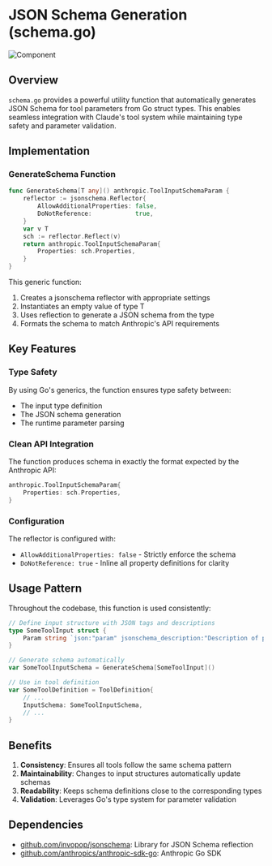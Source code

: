 # JSON Schema Generation (schema.go)

![Component](https://img.shields.io/badge/Component-Utility-orange)

## Overview

`schema.go` provides a powerful utility function that automatically generates JSON Schema for tool parameters from Go struct types. This enables seamless integration with Claude's tool system while maintaining type safety and parameter validation.

## Implementation

### GenerateSchema Function

```go
func GenerateSchema[T any]() anthropic.ToolInputSchemaParam {
    reflector := jsonschema.Reflector{
        AllowAdditionalProperties: false,
        DoNotReference:            true,
    }
    var v T
    sch := reflector.Reflect(v)
    return anthropic.ToolInputSchemaParam{
        Properties: sch.Properties,
    }
}
```

This generic function:
1. Creates a jsonschema reflector with appropriate settings
2. Instantiates an empty value of type T
3. Uses reflection to generate a JSON schema from the type
4. Formats the schema to match Anthropic's API requirements

## Key Features

### Type Safety

By using Go's generics, the function ensures type safety between:
- The input type definition
- The JSON schema generation
- The runtime parameter parsing

### Clean API Integration

The function produces schema in exactly the format expected by the Anthropic API:
```go
anthropic.ToolInputSchemaParam{
    Properties: sch.Properties,
}
```

### Configuration

The reflector is configured with:
- `AllowAdditionalProperties: false` - Strictly enforce the schema
- `DoNotReference: true` - Inline all property definitions for clarity

## Usage Pattern

Throughout the codebase, this function is used consistently:

```go
// Define input structure with JSON tags and descriptions
type SomeToolInput struct {
    Param string `json:"param" jsonschema_description:"Description of param"`
}

// Generate schema automatically
var SomeToolInputSchema = GenerateSchema[SomeToolInput]()

// Use in tool definition
var SomeToolDefinition = ToolDefinition{
    // ...
    InputSchema: SomeToolInputSchema,
    // ...
}
```

## Benefits

1. **Consistency**: Ensures all tools follow the same schema pattern
2. **Maintainability**: Changes to input structures automatically update schemas
3. **Readability**: Keeps schema definitions close to the corresponding types
4. **Validation**: Leverages Go's type system for parameter validation

## Dependencies

- [github.com/invopop/jsonschema](https://github.com/invopop/jsonschema): Library for JSON Schema reflection
- [github.com/anthropics/anthropic-sdk-go](https://github.com/anthropics/anthropic-sdk-go): Anthropic Go SDK